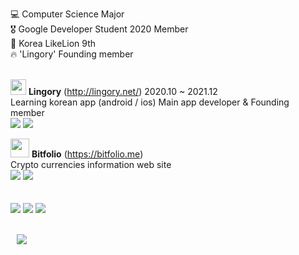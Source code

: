💻 Computer Science Major <br>
🎖 Google Developer Student 2020 Member<br>
🦁 Korea LikeLion 9th <br>
🔥 'Lingory' Founding member
<br>
<br>
 


<img src="https://play-lh.googleusercontent.com/Tl08df19MlhTQFPky53PteQ2xD-MAUSzGNnGlPDV3xoKlh3ihYLsF54b51xIzlUC3CA=s360-rw"
        width=25px
         height=25px
    /></a> 
 <b>Lingory</b> (http://lingory.net/) 2020.10 ~ 2021.12 <br>
Learning korean app (android / ios)
Main app developer & Founding member
<br>
<img src="https://img.shields.io/badge/Flutter-3766AB?style=flat-square&logo=flutter&logoColor=white"/></a> <img src="https://img.shields.io/badge/Dart-3766AB?style=flat-square&logo=dart&logoColor=white"/></a><br>


<img src="https://user-images.githubusercontent.com/70798972/151666852-2b83c6d6-cc14-4f8d-a1d6-a25729f07d04.png"
        width=30px
         height=30px
    /></a> 
 <b>Bitfolio</b> (https://bitfolio.me) <br>
Crypto currencies information web site<br>
<img src="https://img.shields.io/badge/React-3766AB?style=flat-square&logo=React&logoColor=white"/></a> <img src="https://img.shields.io/badge/JavaScript-3766AB?style=flat-square&logo=JavaScript&logoColor=white"/></a> 
<br><br><br>
<img src="https://img.shields.io/badge/Django-3766AB?style=flat-square&logo=Django&logoColor=white"/></a> <img src="https://img.shields.io/badge/Python-3766AB?style=flat-square&logo=Python&logoColor=white"/></a> <img src="https://img.shields.io/badge/Firebase-3766AB?style=flat-square&logo=Firebase&logoColor=white"/></a>
<br>

<br>
<a href="https://muhly.tistory.com/">
    <img 
        src="http://img.shields.io/badge/-Tech%20Blog-655ced?style=flat&logo=github&link=https://muhly.tistory.com/"
        style="height : auto; margin-left : 10px; margin-right : 10px;"/>
</a>
